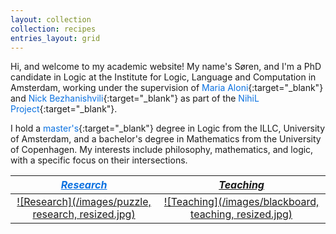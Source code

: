 ```yaml
---
layout: collection
collection: recipes
entries_layout: grid
---
```


Hi, and welcome to my academic website! My name's Søren, and I'm a PhD candidate in Logic at the Institute for Logic, Language and Computation in Amsterdam, working under the supervision of <a href="https://www.marialoni.org/" style="color: #0a71e0; text-decoration: none;">Maria Aloni</a>{:target="_blank"} and <a href="https://staff.fnwi.uva.nl/n.bezhanishvili/" style="color: #0a71e0; text-decoration: none;">Nick Bezhanishvili</a>{:target="_blank"} as part of the <a href="https://projects.illc.uva.nl/nihil/" style="color: #0a71e0; text-decoration: none;">NihiL Project</a>{:target="_blank"}.

I hold a <a href="https://eprints.illc.uva.nl/id/eprint/2226/" style="color: #0a71e0; text-decoration: none;">master's</a>{:target="_blank"} degree in Logic from the ILLC, University of Amsterdam, and a bachelor's degree in Mathematics from the University of Copenhagen. 
My interests include philosophy, mathematics, and logic, with a specific focus on their intersections. <!-- Currently, I am particularly interested in understanding how logics relate. -->

| <a href="https://knudstorp.github.io/research/" style="color: #0a71e0;">*Research*</a> | [*Teaching*](https://knudstorp.github.io/teaching/) |
| :---: | :---: |
| [![Research](/images/puzzle, research, resized.jpg)](https://knudstorp.github.io/research/) | [![Teaching](/images/blackboard, teaching, resized.jpg)](https://knudstorp.github.io/teaching/) |
